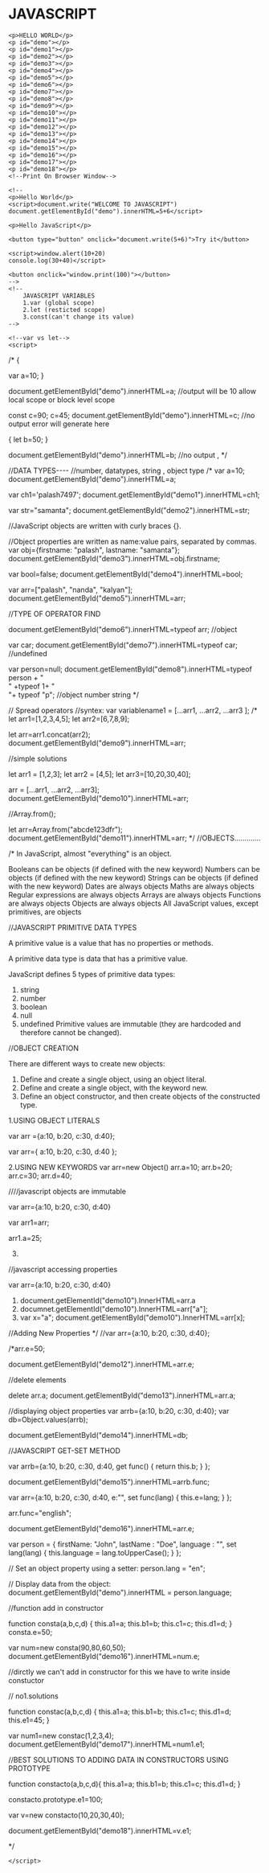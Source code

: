 # JAVASCRIPT
<!DOCTYPE html>
<html lang="en">
<head>
    <meta charset="UTF-8">
    <meta http-equiv="X-UA-Compatible" content="IE=edge">
    <meta name="viewport" content="width=device-width, initial-scale=1.0">
    <title>Document</title>

    
</head>
<body>
   
    <p>HELLO WORLD</p>
    <p id="demo"></p> 
    <p id="demo1"></p>
    <p id="demo2"></p>
    <p id="demo3"></p>
    <p id="demo4"></p>
    <p id="demo5"></p>
    <p id="demo6"></p>
    <p id="demo7"></p>
    <p id="demo8"></p>
    <p id="demo9"></p>
    <p id="demo10"></p>
    <p id="demo11"></p>
    <p id="demo12"></p>
    <p id="demo13"></p>
    <p id="demo14"></p>
    <p id="demo15"></p>
    <p id="demo16"></p>
    <p id="demo17"></p>
    <p id="demo18"></p>
    <!--Print On Browser Window-->

    <!--
    <p>Hello World</p>
    <script>document.write("WELCOME TO JAVASCRIPT")
    document.getElementById("demo").innerHTML=5+6</script> 

    <p>Hello JavaScript</p>

    <button type="button" onclick="document.write(5+6)">Try it</button>
    
    <script>window.alert(10+20)
    console.log(30+40)</script>

    <button onclick="window.print(100)"></button>
    -->
    <!--
        JAVASCRIPT VARIABLES 
        1.var (global scope)
        2.let (resticted scope)
        3.const(can't change its value)
    -->
<!--
    <script>
        var a=10;
        let b=20;
        const c=30;
        document.writeln(a);
        document.writeln(b);
        document.write(c);
    </script> -->

    <!--var vs let-->
    <script>
/*
{

var a=10;
}

document.getElementById("demo").innerHTML=a; //output will be 10 allow local scope or block level scope


const c=90;
c=45;
document.getElementById("demo").innerHTML=c;  //no output error will generate here


{
let b=50;
}

document.getElementById("demo").innerHTML=b; //no output , */


//DATA TYPES----
//number, datatypes, string , object type
/*
var a=10;
document.getElementById("demo").innerHTML=a;

var ch1='palash7497';
document.getElementById("demo1").innerHTML=ch1;

var str="samanta";
document.getElementById("demo2").innerHTML=str;

//JavaScript objects are written with curly braces {}.

//Object properties are written as name:value pairs, separated by commas.
var obj={firstname: "palash", lastname: "samanta"};
document.getElementById("demo3").innerHTML=obj.firstname;

var bool=false;
document.getElementById("demo4").innerHTML=bool;


var arr=["palash", "nanda", "kalyan"];
document.getElementById("demo5").innerHTML=arr;
        
//TYPE OF OPERATOR FIND

document.getElementById("demo6").innerHTML=typeof arr; //object

var car;
document.getElementById("demo7").innerHTML=typeof car; //undefined

var person=null;
document.getElementById("demo8").innerHTML=typeof person + "<br>" +typeof 1+ "<br>"+ typeof "p"; //object number string
*/

// Spread operators 
//syntex: var variablename1 = [...arr1, ...arr2, ...arr3 ]; 
/*
let arr1=[1,2,3,4,5];
let arr2=[6,7,8,9];

let arr=arr1.concat(arr2);
document.getElementById("demo9").innerHTML=arr;

//simple solutions

let arr1 = [1,2,3];
let arr2 = [4,5];
let arr3=[10,20,30,40];
  
arr = [...arr1, ...arr2, ...arr3];
document.getElementById("demo10").innerHTML=arr;


//Array.from();

let arr=Array.from("abcde123dfr");
document.getElementById("demo11").innerHTML=arr;
*/
//OBJECTS.............

/*
In JavaScript, almost "everything" is an object.

Booleans can be objects (if defined with the new keyword)
Numbers can be objects (if defined with the new keyword)
Strings can be objects (if defined with the new keyword)
Dates are always objects
Maths are always objects
Regular expressions are always objects
Arrays are always objects
Functions are always objects
Objects are always objects
All JavaScript values, except primitives, are objects


//JAVASCRIPT PRIMITIVE DATA TYPES

A primitive value is a value that has no properties or methods.

A primitive data type is data that has a primitive value.

JavaScript defines 5 types of primitive data types:

1. string
2. number
3. boolean
4. null
5. undefined
Primitive values are immutable (they are hardcoded and therefore cannot be changed).

//OBJECT CREATION

There are different ways to create new objects:

1. Define and create a single object, using an object literal.
2. Define and create a single object, with the keyword new.
3. Define an object constructor, and then create objects of the constructed type.

1.USING OBJECT LITERALS

var arr ={a:10, b:20, c:30, d:40};

var arr={
    a:10,
    b:20,
    c:30,
    d:40
};

2.USING NEW KEYWORDS
 var arr=new Object()
 arr.a=10;
 arr.b=20;
 arr.c=30;
 arr.d=40;

 ////javascript objects are immutable

 var arr={a:10, b:20, c:30, d:40}

 var arr1=arr;

 arr1.a=25;

 3.

 //javascript accessing properties

 var arr={a:10, b:20, c:30, d:40}

 1. document.getElementId("demo10").InnerHTML=arr.a
 2. documnet.getElementId("demo10").InnerHTML=arr["a"];
 3. var x="a";
 document.getElementById("demo10").InnerHTML=arr[x];

//Adding New Properties
*/
//var arr={a:10, b:20, c:30, d:40};

 /*arr.e=50;

document.getElementById("demo12").innerHTML=arr.e;

//delete elements

delete arr.a;
document.getElementById("demo13").innerHTML=arr.a;

//displaying object properties
var arrb={a:10, b:20, c:30, d:40};
var db=Object.values(arrb);

document.getElementById("demo14").innerHTML=db;



//JAVASCRIPT GET-SET METHOD

var arrb={a:10,
     b:20,
      c:30,
       d:40,
  get func()
{
    return this.b;
}
};

document.getElementById("demo15").innerHTML=arrb.func;


var arr={a:10,
     b:20,
      c:30,
       d:40,
       e:"",
  set func(lang)
{
    this.e=lang;
}
};

arr.func="english";

document.getElementById("demo16").innerHTML=arr.e;

var person = {
  firstName: "John",
  lastName : "Doe",
  language : "",
  set lang(lang) {
    this.language = lang.toUpperCase();
  }
};

// Set an object property using a setter:
person.lang = "en";

// Display data from the object:
document.getElementById("demo").innerHTML = person.language;



//function add in constructor

function consta(a,b,c,d)
{
    this.a1=a;
    this.b1=b;
    this.c1=c;
    this.d1=d;
}
consta.e=50;

var num=new consta(90,80,60,50);
document.getElementById("demo16").innerHTML=num.e;

//dirctly we can't add in constructor for this we have to write inside constuctor

// no1.solutions

function constac(a,b,c,d)
{
    this.a1=a;
    this.b1=b;
    this.c1=c;
    this.d1=d;
    this.e1=45;
}

var num1=new constac(1,2,3,4);
document.getElementById("demo17").innerHTML=num1.e1;

//BEST SOLUTIONS TO ADDING DATA IN CONSTRUCTORS USING PROTOTYPE

function constacto(a,b,c,d){
    this.a1=a;
    this.b1=b;
    this.c1=c;
    this.d1=d;
}

constacto.prototype.e1=100;

var v=new constacto(10,20,30,40);

document.getElementById("demo18").innerHTML=v.e1;

*/





    </script>
    
</body>
</html>
